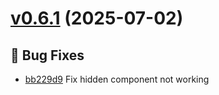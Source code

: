 # [v0.6.1](https://github.com/MarcyLeite/yara-web-client/compare/v0.6.0...v0.6.1) (2025-07-02)

## 🐛 Bug Fixes
- [bb229d9](https://github.com/MarcyLeite/yara-web-client/commit/bb229d9)  Fix hidden component not working

